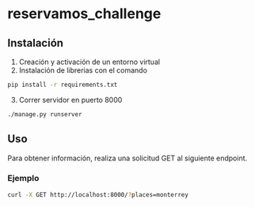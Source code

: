 # reservamos_challenge

## Instalación
1. Creación y activación de un entorno virtual
2. Instalación de librerias con el comando

```bash
pip install -r requirements.txt
```

3. Correr servidor en puerto 8000
```bash
./manage.py runserver
```

## Uso

Para obtener información, realiza una solicitud GET al siguiente endpoint.

### Ejemplo

```bash
curl -X GET http://localhost:8000/?places=monterrey
```